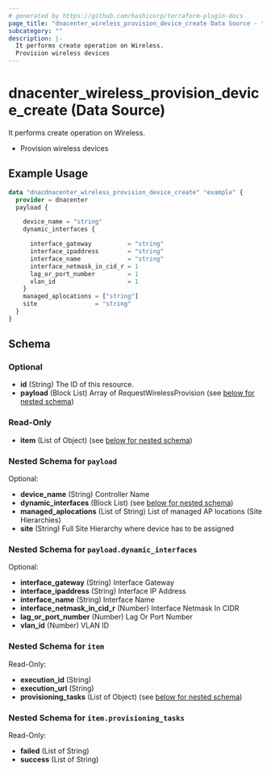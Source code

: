 ```yaml
---
# generated by https://github.com/hashicorp/terraform-plugin-docs
page_title: "dnacenter_wireless_provision_device_create Data Source - terraform-provider-dnacenter"
subcategory: ""
description: |-
  It performs create operation on Wireless.
  Provision wireless devices
---
```


# dnacenter_wireless_provision_device_create (Data Source)

It performs create operation on Wireless.

- Provision wireless devices

## Example Usage

```terraform
data "dnacdnacenter_wireless_provision_device_create" "example" {
  provider = dnacenter
  payload {

    device_name = "string"
    dynamic_interfaces {

      interface_gateway          = "string"
      interface_ipaddress        = "string"
      interface_name             = "string"
      interface_netmask_in_cid_r = 1
      lag_or_port_number         = 1
      vlan_id                    = 1
    }
    managed_aplocations = ["string"]
    site                = "string"
  }
}
```

<!-- schema generated by tfplugindocs -->
## Schema

### Optional

- **id** (String) The ID of this resource.
- **payload** (Block List) Array of RequestWirelessProvision (see [below for nested schema](#nestedblock--payload))

### Read-Only

- **item** (List of Object) (see [below for nested schema](#nestedatt--item))

<a id="nestedblock--payload"></a>
### Nested Schema for `payload`

Optional:

- **device_name** (String) Controller Name
- **dynamic_interfaces** (Block List) (see [below for nested schema](#nestedblock--payload--dynamic_interfaces))
- **managed_aplocations** (List of String) List of managed AP locations (Site Hierarchies)
- **site** (String) Full Site Hierarchy where device has to be assigned

<a id="nestedblock--payload--dynamic_interfaces"></a>
### Nested Schema for `payload.dynamic_interfaces`

Optional:

- **interface_gateway** (String) Interface Gateway
- **interface_ipaddress** (String) Interface IP Address
- **interface_name** (String) Interface Name
- **interface_netmask_in_cid_r** (Number) Interface Netmask In CIDR
- **lag_or_port_number** (Number) Lag Or Port Number
- **vlan_id** (Number) VLAN ID



<a id="nestedatt--item"></a>
### Nested Schema for `item`

Read-Only:

- **execution_id** (String)
- **execution_url** (String)
- **provisioning_tasks** (List of Object) (see [below for nested schema](#nestedobjatt--item--provisioning_tasks))

<a id="nestedobjatt--item--provisioning_tasks"></a>
### Nested Schema for `item.provisioning_tasks`

Read-Only:

- **failed** (List of String)
- **success** (List of String)


